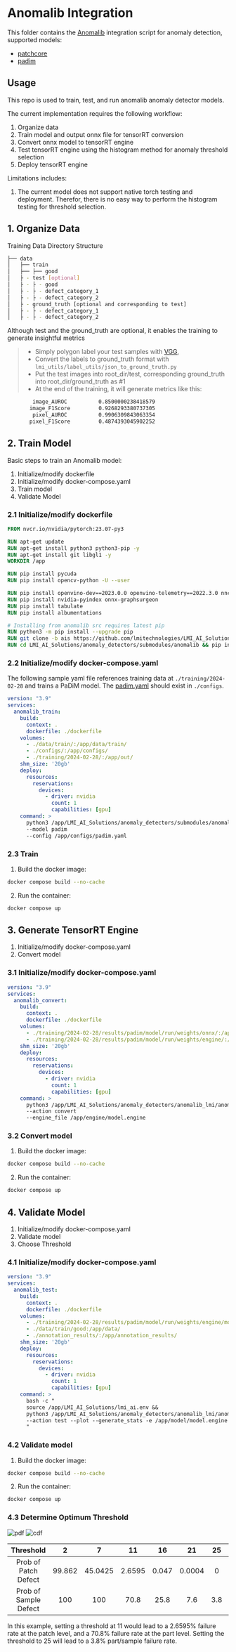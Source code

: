 # Anomalib Integration
This folder contains the [Anomalib](https://github.com/openvinotoolkit/anomalib) integration script for anomaly detection, supported models:
- [patchcore](https://arxiv.org/abs/2106.08265)
- [padim](https://arxiv.org/abs/2011.08785)

## Usage

This repo is used to train, test, and run anomalib anomaly detector models.

The current implementation requires the following workflow:

1. Organize data
2. Train model and output onnx file for tensorRT conversion
3. Convert onnx model to tensorRT engine
4. Test tensorRT engine using the histogram method for anomaly threshold selection
5. Deploy tensorRT engine

Limitations includes:
1. The current model does not support native torch testing and deployment.  Therefor, there is no easy way to perform the histogram testing for threshold selection.

## 1. Organize Data

Training Data Directory Structure
```bash
├── data
│   ├── train
│   ├── ├── good
│   ├ - test [optional]
│   ├ - ├ - good
│   ├ - ├ - defect_category_1
│   ├ - ├ - defect_category_2
│   ├ - ground_truth [optional and corresponding to test]
│   ├ - ├ - defect_category_1
│   ├ - ├ - defect_category_2
```
Although test and the ground_truth are optional, it enables the training to generate insightful metrics
> * Simply polygon label your test samples with [VGG](https://www.robots.ox.ac.uk/~vgg/software/via/via.html), 
> * Convert the labels to ground_truth format with `lmi_utils/label_utils/json_to_ground_truth.py`
> * Put the test images into root_dir/test, corresponding ground_truth into root_dir/ground_truth as #1
> * At the end of the training, it will generate metrics like this:
```bash
        image_AUROC          0.8500000238418579
       image_F1Score         0.9268293380737305
        pixel_AUROC          0.9906309843063354
       pixel_F1Score         0.4874393045902252
```
## 2. Train Model

Basic steps to train an Anomalib model:

1. Initialize/modify dockerfile
2. Initialize/modify docker-compose.yaml
3. Train model
4. Validate Model

### 2.1 Initialize/modify dockerfile

```Dockerfile
FROM nvcr.io/nvidia/pytorch:23.07-py3

RUN apt-get update
RUN apt-get install python3 python3-pip -y
RUN apt-get install git libgl1 -y
WORKDIR /app

RUN pip install pycuda
RUN pip install opencv-python -U --user 

RUN pip install openvino-dev==2023.0.0 openvino-telemetry==2022.3.0 nncf==2.4.0
RUN pip install nvidia-pyindex onnx-graphsurgeon
RUN pip install tabulate
RUN pip install albumentations

# Installing from anomalib src requires latest pip 
RUN python3 -m pip install --upgrade pip
RUN git clone -b ais https://github.com/lmitechnologies/LMI_AI_Solutions.git && cd LMI_AI_Solutions/anomaly_detectors && git submodule update --init submodules/anomalib
RUN cd LMI_AI_Solutions/anomaly_detectors/submodules/anomalib && pip install -e .
```

### 2.2 Initialize/modify docker-compose.yaml

The following sample yaml file references training data at `./training/2024-02-28` and trains a PaDiM model. The [padim.yaml](https://github.com/lmitechnologies/LMI_AI_Solutions/blob/ais/anomaly_detectors/anomalib_lmi/configs/padim.yaml) should exist in `./configs`. 

```yaml
version: "3.9"
services:
  anomalib_train:
    build:
      context: .
      dockerfile: ./dockerfile
    volumes:
      - ./data/train/:/app/data/train/
      - ./configs/:/app/configs/
      - ./training/2024-02-28/:/app/out/
    shm_size: '20gb' 
    deploy:
      resources:
        reservations:
          devices:
            - driver: nvidia
              count: 1
              capabilities: [gpu]
    command: >
      python3 /app/LMI_AI_Solutions/anomaly_detectors/submodules/anomalib/tools/train.py
      --model padim
      --config /app/configs/padim.yaml
```
### 2.3 Train

1. Build the docker image: 
```bash
docker compose build --no-cache
```
2. Run the container:
```bash
docker compose up 
```


## 3. Generate TensorRT Engine

1. Initialize/modify docker-compose.yaml
2. Convert model

### 3.1 Initialize/modify docker-compose.yaml

```yaml
version: "3.9"
services:
  anomalib_convert:
    build:
      context: .
      dockerfile: ./dockerfile
    volumes:
      - ./training/2024-02-28/results/padim/model/run/weights/onnx/:/app/onnx/
      - ./training/2024-02-28/results/padim/model/run/weights/engine/:/app/engine/
    shm_size: '20gb' 
    deploy:
      resources:
        reservations:
          devices:
            - driver: nvidia
              count: 1
              capabilities: [gpu]
    command: >
      python3 /app/LMI_AI_Solutions/anomaly_detectors/anomalib_lmi/anomaly_model.py 
      --action convert
      --engine_file /app/engine/model.engine
```
### 3.2 Convert model
1. Build the docker image: 
```bash
docker compose build --no-cache
```
2. Run the container:
```bash
docker compose up 
```

## 4. Validate Model

1. Initialize/modify docker-compose.yaml
2. Validate model
3. Choose Threshold

### 4.1 Initialize/modify docker-compose.yaml

```yaml
version: "3.9"
services:
  anomalib_test:
    build:
      context: .
      dockerfile: ./dockerfile
    volumes:
      - ./training/2024-02-28/results/padim/model/run/weights/engine/model.engine:/app/model/model.engine
      - ./data/train/good:/app/data/
      - ./annotation_results/:/app/annotation_results/
    shm_size: '20gb' 
    deploy:
      resources:
        reservations:
          devices:
            - driver: nvidia
              count: 1
              capabilities: [gpu]
    command: >
      bash -c "
      source /app/LMI_AI_Solutions/lmi_ai.env &&
      python3 /app/LMI_AI_Solutions/anomaly_detectors/anomalib_lmi/anomaly_model.py 
      --action test --plot --generate_stats -e /app/model/model.engine
      "
```
### 4.2 Validate model
1. Build the docker image: 
```bash
docker compose build --no-cache
```
2. Run the container:
```bash
docker compose up 
```

### 4.3 Determine Optimum Threshold
![pdf](gamma_pdf_fit.png)
![cdf](gamma_cdf_fit.png)


| Threshold | 2 | 7 | 11 | 16 | 21 | 25 | 30 | 35 | 39 | 44 |
|:-------:|:--------:|:-------:|:-------:|:-------:|:-------:|:-------:|:-------:|:-------:|:-------:|:-------:|
| Prob of Patch Defect  |  99.862  |  45.0425 |  2.6595 |  0.047  |  0.0004 |  0      |  0     |  0     |  0     |  0 |
| Prob of Sample Defect | 100      | 100      | 70.8    | 25.8    |  7.6    |  3.8    |  1.4   |  0.4   |  0.2   |  0 |

In this example, setting a threshold at 11 would lead to a 2.6595% failure rate at the patch level, and a 70.8% failure rate at the part level.  Setting the threshold to 25 will lead to a 3.8% part/sample failure rate. 


